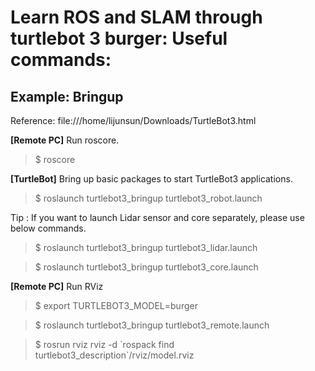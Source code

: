 # Learn ROS and SLAM through turtlebot 3 burger: Useful commands:

## Example: Bringup

Reference: file:///home/lijunsun/Downloads/TurtleBot3.html

**[Remote PC]** Run roscore.

>$ roscore

**[TurtleBot]** Bring up basic packages to start TurtleBot3 applications.

   >$ roslaunch turtlebot3_bringup turtlebot3_robot.launch
   
   Tip : If you want to launch Lidar sensor and core separately, please use below commands.

   >$ roslaunch turtlebot3_bringup turtlebot3_lidar.launch
 
   >$ roslaunch turtlebot3_bringup turtlebot3_core.launch

**[Remote PC]** Run RViz

   >$ export TURTLEBOT3_MODEL=burger
   
   >$ roslaunch turtlebot3_bringup turtlebot3_remote.launch
   
   >$ rosrun rviz rviz -d \`rospack find turtlebot3_description\`/rviz/model.rviz
   
   
